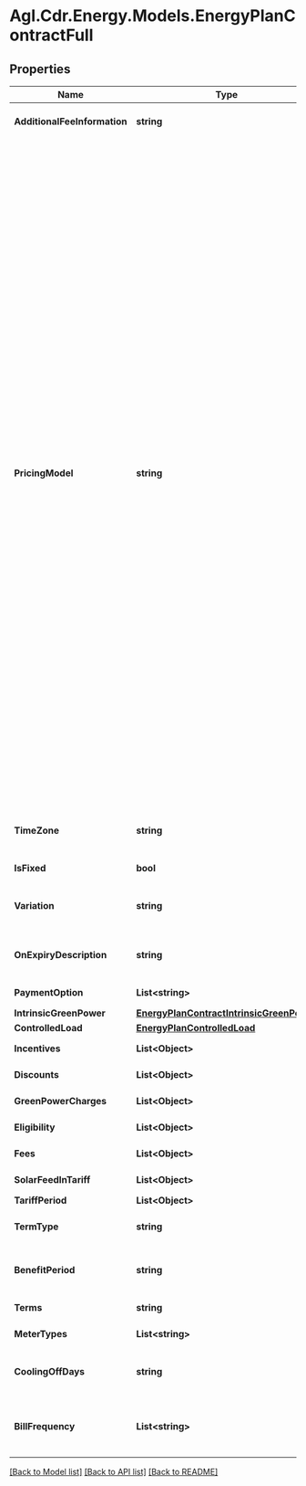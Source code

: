 # Agl.Cdr.Energy.Models.EnergyPlanContractFull

## Properties

Name | Type | Description | Notes
------------ | ------------- | ------------- | -------------
**AdditionalFeeInformation** | **string** | Free text field containing additional information of the fees for this contract | [optional] 
**PricingModel** | **string** | The pricing model for the contract.  Contracts for gas must use SINGLE_RATE.  Note that the detail for the enumeration values are:&lt;ul&gt;&lt;li&gt;**SINGLE_RATE** - all energy usage is charged at a single unit rate no matter when it is consumed. Multiple unit rates may exist that correspond to varying volumes of usage i.e. a ‘block’ or ‘step’ tariff (first 50kWh @ X cents, next 50kWh at Y cents etc.&lt;/li&gt;&lt;li&gt;**SINGLE_RATE_CONT_LOAD** - as above, but with an additional, separate unit rate charged for all energy usage from a controlled load i.e. separately metered appliance like hot water service, pool pump etc.&lt;/li&gt;&lt;li&gt;**TIME_OF_USE** - energy usage is charged at unit rates that vary dependent on time of day and day of week that the energy is consumed&lt;/li&gt;&lt;li&gt;**TIME_OF_USE_CONT_LOAD** - as above, but with an additional, separate unit rate charged for all energy usage from a controlled load i.e. separately metered appliance like hot water service, pool pump etc.&lt;/li&gt;&lt;li&gt;**FLEXIBLE** - energy usage is charged at unit rates that vary based on external factors&lt;/li&gt;&lt;li&gt;**FLEXIBLE_CONT_LOAD** - as above, but with an additional, separate unit rate charged for all energy usage from a controlled load i.e. separately metered appliance like hot water service, pool pump etc.&lt;/li&gt;&lt;li&gt;**QUOTA** - all energy usage is charged at a single fixed rate, up to a specified usage quota/allowance. All excess usage beyond the allowance is then charged at a single unit rate (may not be the best way to explain it but it is essentially a ‘subscription’ or telco style product i.e. $50/month for up to 150kWh included usage&lt;/li&gt;&lt;/ul&gt; | 
**TimeZone** | **string** | Required if pricingModel is set to TIME_OF_USE.  Defines the time zone to use for calculation of the time of use thresholds | [optional] 
**IsFixed** | **bool** | Flag indicating whether prices are fixed or variable | 
**Variation** | **string** | Free text description of price variation policy and conditions for the contract.  Mandatory if isFixed is true | [optional] 
**OnExpiryDescription** | **string** | Free text field that describes what will occur on or prior to expiry of the fixed contract term or benefit period | [optional] 
**PaymentOption** | **List&lt;string&gt;** | Payment options for this contract | 
**IntrinsicGreenPower** | [**EnergyPlanContractIntrinsicGreenPower**](EnergyPlanContractIntrinsicGreenPower.md) |  | [optional] 
**ControlledLoad** | [**EnergyPlanControlledLoad**](EnergyPlanControlledLoad.md) |  | [optional] 
**Incentives** | **List&lt;Object&gt;** | Optional list of incentives available for the contract | [optional] 
**Discounts** | **List&lt;Object&gt;** | Optional list of discounts available for the contract | [optional] 
**GreenPowerCharges** | **List&lt;Object&gt;** | Optional list of charges applicable to green power | [optional] 
**Eligibility** | **List&lt;Object&gt;** | Eligibility restrictions or requirements | [optional] 
**Fees** | **List&lt;Object&gt;** | An array of fees applicable to the plan | [optional] 
**SolarFeedInTariff** | **List&lt;Object&gt;** | Array of feed in tariffs for solar power | [optional] 
**TariffPeriod** | **List&lt;Object&gt;** | Array of tariff periods | 
**TermType** | **string** | The term for the contract.  If absent assumes no specified term | [optional] 
**BenefitPeriod** | **string** | Description of the benefit period.  Should only be present if termType has the value ONGOING | [optional] 
**Terms** | **string** | Free text description of the terms for the contract | [optional] 
**MeterTypes** | **List&lt;string&gt;** | An array of the meter types that this contract is available for | [optional] 
**CoolingOffDays** | **string** | Number of days in the cooling off period for the contract.  Mandatory for plans with type of MARKET  | [optional] 
**BillFrequency** | **List&lt;string&gt;** | An array of the available billing schedules for this contract. Formatted according to [ISO 8601 Durations](https://en.wikipedia.org/wiki/ISO_8601#Durations) (excludes recurrence syntax) | 

[[Back to Model list]](../README.md#documentation-for-models) [[Back to API list]](../README.md#documentation-for-api-endpoints) [[Back to README]](../README.md)

